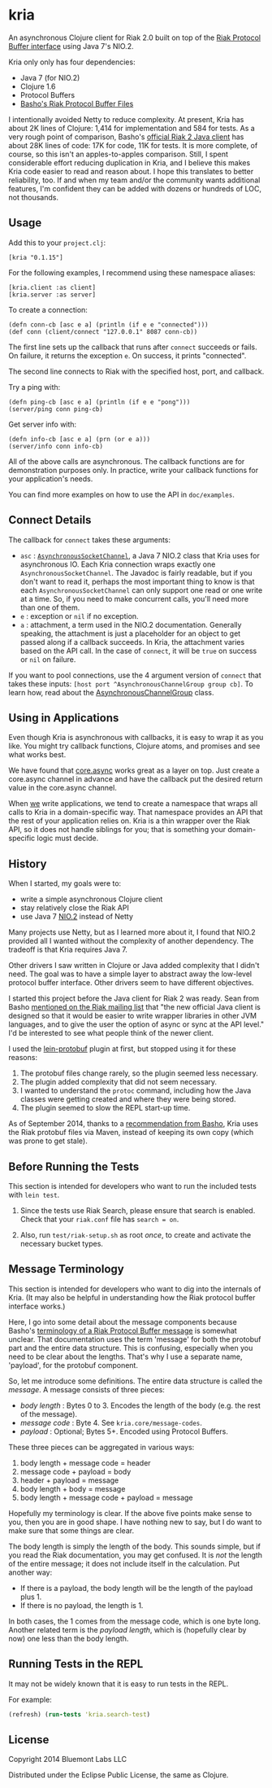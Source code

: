 # kria

An asynchronous Clojure client for Riak 2.0 built on top of the [Riak Protocol
Buffer interface][Riak-PB] using Java 7's NIO.2.

Kria only only has four dependencies:

* Java 7 (for NIO.2)
* Clojure 1.6
* Protocol Buffers
* [Basho's Riak Protocol Buffer Files][riak-pb-maven]

[riak-pb-maven]: https://search.maven.org/#search%7Cga%7C1%7Ca%3A%22riak-pb%22

I intentionally avoided Netty to reduce complexity. At present, Kria has about
2K lines of Clojure: 1,414 for implementation and 584 for tests. As a very
rough point of comparison, Basho's [official Riak 2 Java client][rjc] has
about 28K lines of code: 17K for code, 11K for tests. It is more complete, of
course, so this isn't an apples-to-apples comparison. Still, I spent
considerable effort reducing duplication in Kria, and I believe this makes
Kria code easier to read and reason about. I hope this translates to better
reliability, too. If and when my team and/or the community wants additional
features, I'm confident they can be added with dozens or hundreds of LOC, not
thousands.

[rjc]: https://github.com/basho/riak-java-client

## Usage

Add this to your `project.clj`:

    [kria "0.1.15"]

For the following examples, I recommend using these namespace aliases:

    [kria.client :as client]
    [kria.server :as server]

To create a connection:

    (defn conn-cb [asc e a] (println (if e e "connected")))
    (def conn (client/connect "127.0.0.1" 8087 conn-cb))

The first line sets up the callback that runs after `connect` succeeds or
fails. On failure, it returns the exception `e`. On success, it prints
"connected".

The second line connects to Riak with the specified host, port, and callback.

Try a ping with:

    (defn ping-cb [asc e a] (println (if e e "pong")))
    (server/ping conn ping-cb)

Get server info with:

    (defn info-cb [asc e a] (prn (or e a)))
    (server/info conn info-cb)

All of the above calls are asynchronous. The callback functions are for
demonstration purposes only. In practice, write your callback functions for
your application's needs.

You can find more examples on how to use the API in `doc/examples`.

## Connect Details

The callback for `connect` takes these arguments:

  * `asc` : [`AsynchronousSocketChannel`][ASC], a Java 7 NIO.2 class that Kria
    uses for asynchronous IO. Each Kria connection wraps exactly one
    `AsynchronousSocketChannel`. The Javadoc is fairly readable, but if you
    don't want to read it, perhaps the most important thing to know is that
    each `AsynchronousSocketChannel` can only support one read or one write at
    a time. So, if you need to make concurrent calls, you'll need more than
    one of them.
  * `e` : exception or `nil` if no exception.
  * `a` : attachment, a term used in the NIO.2 documentation. Generally
    speaking, the attachment is just a placeholder for an object to get passed
    along if a callback succeeds. In Kria, the attachment varies based on the
    API call. In the case of `connect`, it will be `true` on success or `nil`
    on failure.

If you want to pool connections, use the 4 argument version of `connect` that
takes these inputs: `[host port ^AsynchronousChannelGroup group cb]`. To learn
how, read about the [AsynchronousChannelGroup][ACG] class.

[ASC]: http://docs.oracle.com/javase/7/docs/api/java/nio/channels/AsynchronousSocketChannel.html
[ACG]: http://docs.oracle.com/javase/7/docs/api/java/nio/channels/AsynchronousChannelGroup.html

## Using in Applications

Even though Kria is asynchronous with callbacks, it is easy to wrap it as you
like. You might try callback functions, Clojure atoms, and promises and see
what works best.

We have found that [core.async] works great as a layer on top. Just create a
core.async channel in advance and have the callback put the desired return
value in the core.async channel.

When [we] write applications, we tend to create a namespace that wraps all
calls to Kria in a domain-specific way. That namespace provides an API that the
rest of your application relies on. Kria is a thin wrapper over the Riak API,
so it does not handle siblings for you; that is something your domain-specific
logic must decide.

[core.async]: https://github.com/clojure/core.async
[we]: http://bluemontlabs.com

## History

When I started, my goals were to:

* write a simple asynchronous Clojure client
* stay relatively close the Riak API
* use Java 7 [NIO.2] instead of Netty

Many projects use Netty, but as I learned more about it, I found that NIO.2
provided all I wanted without the complexity of another dependency. The
tradeoff is that Kria requires Java 7.

[Netty]: http://netty.io/
[NIO.2]: http://en.wikipedia.org/wiki/NIO.2#JDK_7_and_NIO.2

Other drivers I saw written in Clojure or Java added complexity that I didn't
need. The goal was to have a simple layer to abstract away the low-level
protocol buffer interface. Other drivers seem to have different objectives.

I started this project before the Java client for Riak 2 was ready. Sean from
Basho [mentioned on the Riak mailing list][ml-1] that "the new official Java
client is designed so that it would be easier to write wrapper libraries in
other JVM languages, and to give the user the option of async or sync at the
API level." I'd be interested to see what people think of the newer client.

[ml-1]: http://lists.basho.com/pipermail/riak-users_lists.basho.com/2014-July/015578.html

I used the [lein-protobuf] plugin at first, but stopped using it for these
reasons:

  1. The protobuf files change rarely, so the plugin seemed less necessary.
  2. The plugin added complexity that did not seem necessary.
  3. I wanted to understand the `protoc` command, including how the Java
     classes were getting created and where they were being stored.
  4. The plugin seemed to slow the REPL start-up time.

[lein-protobuf]: https://github.com/flatland/lein-protobuf
[riak_pb]: https://github.com/basho/riak_pb

As of September 2014, thanks to a [recommendation from Basho][ml-1], Kria uses
the Riak protobuf files via Maven, instead of keeping its own copy (which was
prone to get stale).

## Before Running the Tests

This section is intended for developers who want to run the included tests
with `lein test`.

1. Since the tests use Riak Search, please ensure that search
   is enabled. Check that your `riak.conf` file has `search = on`.

2. Also, run `test/riak-setup.sh` as root *once*, to create and activate the
   necessary bucket types.

## Message Terminology

This section is intended for developers who want to dig into the internals of
Kria. (It may also be helpful in understanding how the Riak protocol buffer
interface works.)

Here, I go into some detail about the message components because Basho's
[terminology of a Riak Protocol Buffer message][Riak-PB] is somewhat unclear.
That documentation uses the term 'message' for both the protobuf part and the
entire data structure. This is confusing, especially when you need to be clear
about the lengths. That's why I use a separate name, 'payload', for the
protobuf component.

So, let me introduce some definitions. The entire data structure is called the
*message*. A message consists of three pieces:

  * *body length* : Bytes 0 to 3. Encodes the length of the body (e.g. the
    rest of the message).
  * *message code* : Byte 4. See `kria.core/message-codes`.
  * *payload* : Optional; Bytes 5+. Encoded using Protocol Buffers.

These three pieces can be aggregated in various ways:

  1. body length + message code = header
  2. message code + payload = body
  3. header + payload = message
  4. body length + body = message
  5. body length + message code + payload = message

Hopefully my terminology is clear. If the above five points make sense to you,
then you are in good shape. I have nothing new to say, but I do want to make
sure that some things are clear.

The body length is simply the length of the body. This sounds simple, but if
you read the Riak documentation, you may get confused. It is *not* the length
of the entire message; it does not include itself in the calculation. Put
another way:

  * If there is a payload, the body length will be the length of the payload
    plus 1.
  * If there is no payload, the length is 1.

In both cases, the 1 comes from the message code, which is one byte long.
Another related term is the *payload length*, which is (hopefully clear by now)
one less than the body length.

[Riak-PB]: http://docs.basho.com/riak/latest/dev/references/protocol-buffers/

## Running Tests in the REPL

It may not be widely known that it is easy to run tests in the REPL.

For example:

```clj
(refresh) (run-tests 'kria.search-test)
```

## License

Copyright 2014 Bluemont Labs LLC

Distributed under the Eclipse Public License, the same as Clojure.
